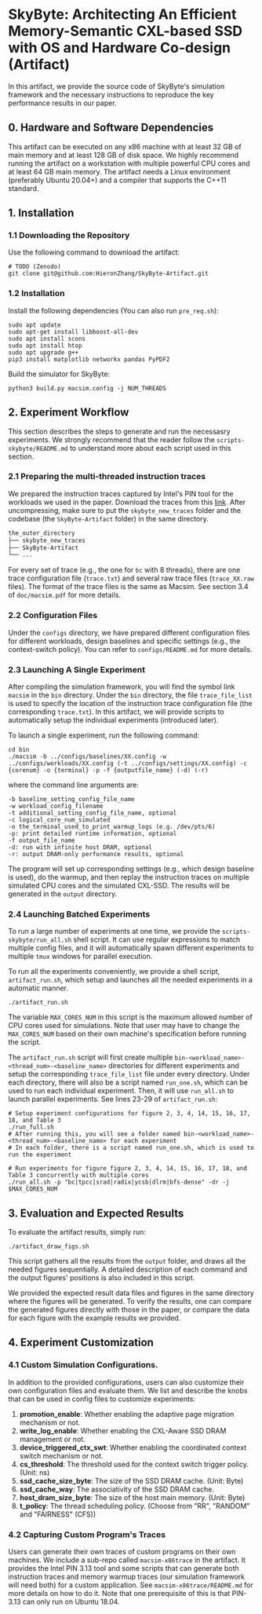 # SkyByte: Architecting An Efficient Memory-Semantic CXL-based SSD with OS and Hardware Co-design  (Artifact)

In this artifact, we provide the source code of SkyByte's simulation framework and the necessary instructions to reproduce the key performance results in our paper.


## 0. Hardware and Software Dependencies

This artifact can be executed on any x86 machine with at least 32 GB of main memory and at least 128 GB of disk space. We highly recommend running the artifact on a workstation with multiple powerful CPU cores and at least 64 GB main memory. The artifact needs a Linux environment (preferably Ubuntu 20.04+) and a compiler that supports the C++11 standard.


## 1. Installation

### 1.1 Downloading the Repository

Use the following command to download the artifact:
```
# TODO (Zenodo)
git clone git@github.com:HieronZhang/SkyByte-Artifact.git
```

### 1.2 Installation

Install the following dependencies (You can also run `pre_req.sh`):
```
sudo apt update
sudo apt-get install libboost-all-dev
sudo apt install scons
sudo apt install htop
sudo apt upgrade g++
pip3 install matplotlib networkx pandas PyPDF2
```

Build the simulator for SkyByte:
```
python3 build.py macsim.config -j NUM_THREADS
```

## 2. Experiment Workflow
This section describes the steps to generate and run the necessasry experiments. We strongly recommend that the reader follow the `scripts-skybyte/README.md` to understand more about each script used in this section.


### 2.1 Preparing the multi-threaded instruction traces

We prepared the instruction traces captured by Intel's PIN tool for the workloads we used in the paper. Download the traces from this [link](https://drive.google.com/drive/folders/1Rzdl-x3qfRp3hoL-K0OW_Tq6CuxIYcp0?usp=sharing). After uncompressing, make sure to put the ``skybyte_new_traces`` folder and the codebase (the ``SkyByte-Artifact`` folder) in the same directory. 

```bash
the_outer_directory
├── skybyte_new_traces
├── SkyByte-Artifact
└── ...
```

For every set of trace (e.g., the one for `bc` with 8 threads), there are one trace configuration file (`trace.txt`) and several raw trace files (`trace_XX.raw` files). The format of the trace files is the same as Macsim. See section 3.4 of `doc/macsim.pdf` for more details. 

### 2.2 Configuration Files

Under the ``configs`` directory, we have prepared different configuration files for different workloads, design baselines and specific settings (e.g., the context-switch policy). You can refer to ``configs/README.md`` for more details.

### 2.3 Launching A Single Experiment

After compiling the simulation framework, you will find the symbol link ``macsim`` in the ``bin`` directory. Under the ``bin`` directory, the file ``trace_file_list`` is used to specify the location of the instruction trace configuration file (the corresponding `trace.txt`). In this artifact, we will provide scripts to automatically setup the individual experiments (introduced later).

To launch a single experiment, run the following command:

```
cd bin
./macsim -b ../configs/baselines/XX.config -w ../configs/workloads/XX.config (-t ../configs/settings/XX.config) -c {corenum} -o {terminal} -p -f {outputfile_name} (-d) (-r)
```

where the command line arguments are:
```
-b baseline_setting_config_file_name
-w workload_config_filename
-t additional_setting_config_file_name, optional
-c logical_core_num_simulated
-o the_terminal_used_to_print_warmup_logs (e.g. /dev/pts/6)
-p: print detailed runtime information, optional
-f output_file_name
-d: run with infinite host DRAM, optional
-r: output DRAM-only performance results, optional
```

The program will set up corresponding settings (e.g., which design baseline is used), do the warmup, and then replay the instruction traces on multiple simulated CPU cores and the simulated CXL-SSD. The results will be generated in the `output` directory. 


### 2.4 Launching Batched Experiments

To run a large number of experiments at one time, we provide the `scripts-skybyte/run_all.sh` shell script. It can use regular expressions to match multiple config files, and it will automatically spawn different experiments to multiple ``tmux`` windows for parallel execution. 


To run all the experiments conveniently, we provide a shell script, ``artifact_run.sh``, which setup and launches all the needed experiments in a automatic manner. 

```
./artifact_run.sh
```

The variable `MAX_CORES_NUM` in this script is the maximum allowed number of CPU cores used for simulations. Note that user may have to change the `MAX_CORES_NUM` based on their own machine's specification before running the script.

The ``artifact_run.sh`` script will first create multiple ``bin-<workload_name>-<thread_num>-<baseline_name>`` directories for different experiments and setup the corresponding ``trace_file_list`` file under every directory. Under each directory, there will also be a script named ``run_one.sh``, which can be used to run each individual experiment. Then, it will use ``run_all.sh`` to launch parallel experiments. See lines 23-29 of ``artifact_run.sh``:

```
# Setup experiment configurations for figure 2, 3, 4, 14, 15, 16, 17, 18, and Table 3
./run_full.sh
# After running this, you will see a folder named bin-<workload_name>-<thread_num>-<baseline_name> for each experiment
# In each folder, there is a script named run_one.sh, which is used to run the experiment

# Run experiments for figure figure 2, 3, 4, 14, 15, 16, 17, 18, and Table 3 concurrently with multiple cores
./run_all.sh -p "bc|tpcc|srad|radix|ycsb|dlrm|bfs-dense" -dr -j $MAX_CORES_NUM
```


## 3. Evaluation and Expected Results

To evaluate the artifact results, simply run:
```
./artifact_draw_figs.sh
```

This script gathers all the results from the `output` folder, and draws all the needed figures sequentially. A detailed description of each command and the output figures' positions is also included in this script.

We provided the expected result data files and figures in the same directory where the figures will be generated. To verify the results, one can compare the generated figures directly with those in the paper, or compare the data for each figure with the example results we provided.


## 4. Experiment Customization

### 4.1 Custom Simulation Configurations. 

In addition to the provided configurations, users can also customize their own configuration files and evaluate them. We list and describe the knobs that can be used in config files to customize experiments:

1. **promotion_enable**: Whether enabling the adaptive page migration mechanism or not.
2. **write_log_enable**: Whether enabling the CXL-Aware SSD DRAM management or not.
3. **device_triggered_ctx_swt**: Whether enabling the coordinated context switch mechanism or not.
4. **cs_threshold**: The threshold used for the context switch trigger policy. (Unit: ns)
5. **ssd_cache_size_byte**: The size of the SSD DRAM cache. (Unit: Byte)
6. **ssd_cache_way**: The associativity of the SSD DRAM cache.
7. **host_dram_size_byte**: The size of the host main memory. (Unit: Byte)
8. **t_policy**: The thread scheduling policy. (Choose from "RR", "RANDOM" and "FAIRNESS" (CFS))

### 4.2 Capturing Custom Program's Traces

Users can generate their own traces of custom programs on their own machines.  We include a sub-repo called ``macsim-x86trace`` in the artifact. It provides the Intel PIN 3.13 tool and some scripts that can generate both instruction traces and memory warmup traces (our simulation framework will need both) for a custom application. See `macsim-x86trace/README.md` for more details on how to do it. Note that one prerequisite of this is that PIN-3.13 can only run on Ubuntu 18.04.

